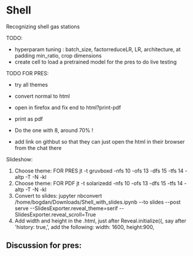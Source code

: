 # Shell
Recognizing shell gas stations

TODO:
- hyperparam tuning : batch_size, factorreduceLR, LR, architecture, at padding min_ratio, crop dimensions
- create cell to load a pretrained model for the pres to do live testing

TODO FOR PRES:
- try all themes
- convert normal to html
- open in firefox and fix end to html?print-pdf
- print as pdf

- Do the one with 8, around 70% !
- add link on githbut so that they can just open the html in their browser from the chat there

Slideshow:
1) Choose theme: FOR PRES
jt -t gruvboxd -nfs 10 -ofs 13 -dfs 15 -tfs 14 -altp -T -N -kl
1) Choose theme: FOR PDF
jt -t solarizedd -nfs 10 -ofs 13 -dfs 15 -tfs 14 -altp -T -N -kl
2) Convert to slides:
jupyter nbconvert /home/bogdan/Downloads/Shell_with_slides.ipynb --to slides --post serve --SlidesExporter.reveal_theme=serif --SlidesExporter.reveal_scroll=True
3) Add width and height in the .html, just after Reveal.initialize({, say after 'history: true,', add the following: 
width: 1600, height:900,

Discussion for pres:
- 

